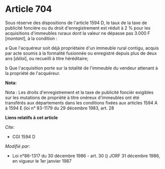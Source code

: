 # Article 704

Sous réserve des dispositions de l'article 1594 D, le taux de la taxe de publicité foncière ou du droit d'enregistrement est
réduit à 2 % pour les acquisitions d'immeubles ruraux dont la valeur ne dépasse pas 3.000 F [*montant*], à la condition :

a  Que l'acquéreur soit déjà propriétaire d'un immeuble rural contigu, acquis par acte soumis à la formalité fusionnée ou
enregistré depuis plus de deux ans [*délai*], ou recueilli à titre héréditaire;

b  Que l'acquisition porte sur la totalité de l'immeuble du vendeur attenant à la propriété de l'acquéreur.

**Nota:**

Nota : Les droits d'enregistrement et la taxe de publicité foncièr exigibles sur les mutations de propriété à titre onéreux
d'immeubles ont été transférés aux départements dans les conditions fixées aux articles 1594 A à 1594 E (loi n° 83-1179 du 29
décembre 1983, art. 28

**Liens relatifs à cet article**

_Cite_:

  - CGI 1594 D

_Modifié par_:

  - Loi n°86-1317 du 30 décembre 1986 - art. 30 () JORF 31 décembre 1986, en vigueur le 1er janvier 1987

